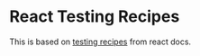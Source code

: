 # React Testing Recipes

This is based on [testing recipes](https://reactjs.org/docs/testing-recipes.html) from react docs.

